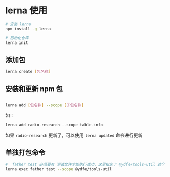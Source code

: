 # lerna 使用

```sh
# 安装 lerna
npm install -g lerna

# 初始化仓库
lerna init

```

## 添加包

```sh
lerna create [包名称]

```

## 安装和更新 npm 包

```sh

lerna add [包名称] --scope [子包名称]

```

如：

`lerna add radio-research --scope table-info`

如果 `radio-research` 更新了，可以使用 `lerna updated` 命令进行更新

## 单独打包命令

```sh
#  father test 必须要有 测试文件才能执行成功，这里指定了 @ydfe/tools-util 这个包
lerna exec father test --scope @ydfe/tools-util

```
